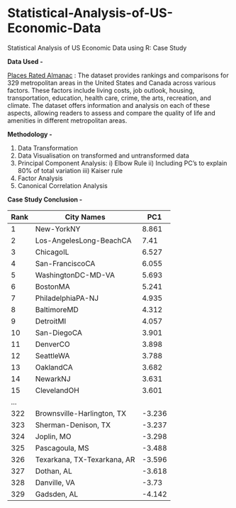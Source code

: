 # Statistical-Analysis-of-US-Economic-Data
Statistical Analysis of US Economic Data using R: Case Study


**Data Used -**

[Places Rated Almanac](https://www.americansforthearts.org/by-program/reports-and-data/legislation-policy/naappd/places-rated-almanac-your-guide-to-finding-the-best-places-to-live-in-america-0) : The dataset provides rankings and comparisons for 329 metropolitan areas in the United States and Canada across various factors. These factors include living costs, job outlook, housing, transportation, education, health care, crime, the arts, recreation, and climate. The dataset offers information and analysis on each of these aspects, allowing readers to assess and compare the quality of life and amenities in different metropolitan areas. 

**Methodology -**
1. Data Transformation
2. Data Visualisation on transformed and untransformed data
3. Principal Component Analysis:
   i) Elbow Rule
  ii) Including PC’s to explain 80% of total variation
 iii) Kaiser rule
4. Factor Analysis
5. Canonical Correlation Analysis

**Case Study Conclusion -**

| Rank | City Names                        | PC1   |
|------|----------------------------------|-------|
| 1    | New-YorkNY                       | 8.861 |
| 2    | Los-AngelesLong-BeachCA          | 7.41  |
| 3    | ChicagoIL                        | 6.527 |
| 4    | San-FranciscoCA                   | 6.055 |
| 5    | WashingtonDC-MD-VA                | 5.693 |
| 6    | BostonMA                          | 5.241 |
| 7    | PhiladelphiaPA-NJ                 | 4.935 |
| 8    | BaltimoreMD                       | 4.312 |
| 9    | DetroitMI                         | 4.057 |
| 10   | San-DiegoCA                       | 3.901 |
| 11   | DenverCO                          | 3.898 |
| 12   | SeattleWA                         | 3.788 |
| 13   | OaklandCA                         | 3.682 |
| 14   | NewarkNJ                          | 3.631 |
| 15   | ClevelandOH                       | 3.601 |
| ...  |                                  |       |
| 322  | Brownsville-Harlington, TX        | -3.236|
| 323  | Sherman-Denison, TX               | -3.237|
| 324  | Joplin, MO                        | -3.298|
| 325  | Pascagoula, MS                     | -3.488|
| 326  | Texarkana, TX-Texarkana, AR       | -3.596|
| 327  | Dothan, AL                         | -3.618|
| 328  | Danville, VA                       | -3.73 |
| 329  | Gadsden, AL                        | -4.142|
